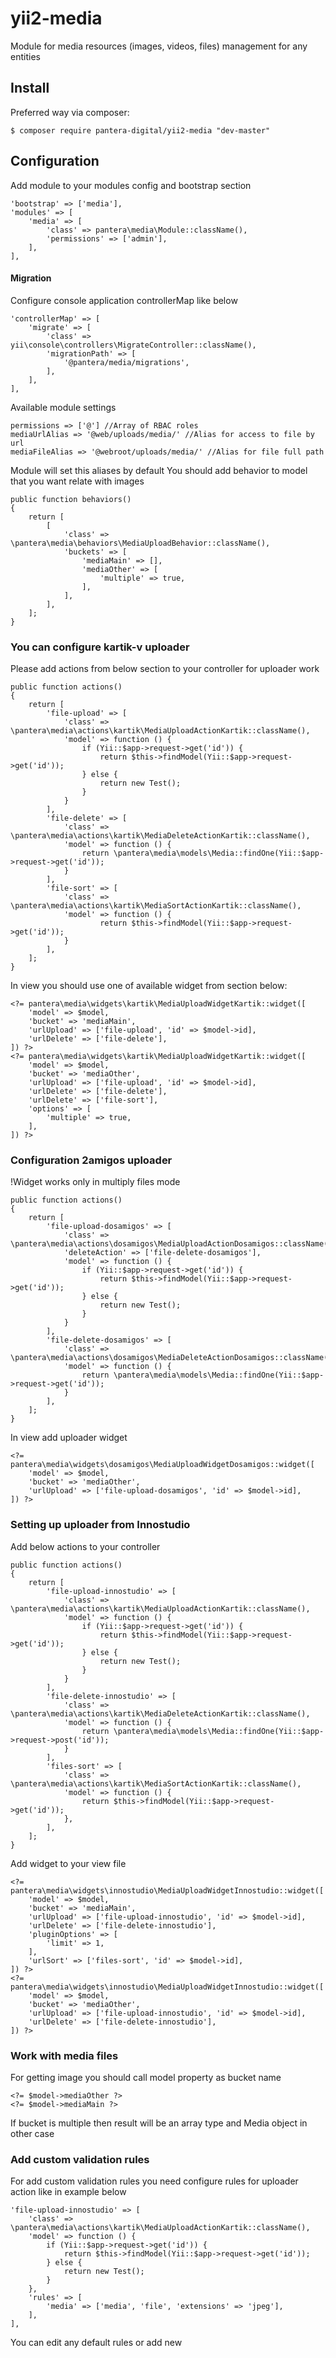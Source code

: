 # yii2-media
Module for media resources (images, videos, files) management for any entities

## Install
Preferred way via composer:
```
$ composer require pantera-digital/yii2-media "dev-master"
```
## Configuration
Add module to your modules config and bootstrap section
```
'bootstrap' => ['media'],
'modules' => [
    'media' => [
        'class' => pantera\media\Module::className(),
        'permissions' => ['admin'],
    ],
],
```
#### Migration
Configure console application controllerMap like below
```
'controllerMap' => [
    'migrate' => [
        'class' => yii\console\controllers\MigrateController::className(),
        'migrationPath' => [
            '@pantera/media/migrations',
        ],
    ],
],
```
Available module settings
```
permissions => ['@'] //Array of RBAC roles
mediaUrlAlias => '@web/uploads/media/' //Alias for access to file by url
mediaFileAlias => '@webroot/uploads/media/' //Alias for file full path
```
Module will set this aliases by default
You should add behavior to model that you want relate with images
```
public function behaviors()
{
    return [
        [
            'class' => \pantera\media\behaviors\MediaUploadBehavior::className(),
            'buckets' => [
                'mediaMain' => [],
                'mediaOther' => [
                    'multiple' => true,
                ],
            ],
        ],
    ];
}
```
### You can configure kartik-v uploader
Please add actions from below section to your controller for uploader work
```
public function actions()
{
    return [
        'file-upload' => [
            'class' => \pantera\media\actions\kartik\MediaUploadActionKartik::className(),
            'model' => function () {
                if (Yii::$app->request->get('id')) {
                    return $this->findModel(Yii::$app->request->get('id'));
                } else {
                    return new Test();
                }
            }
        ],
        'file-delete' => [
            'class' => \pantera\media\actions\kartik\MediaDeleteActionKartik::className(),
            'model' => function () {
                return \pantera\media\models\Media::findOne(Yii::$app->request->get('id'));
            }
        ],
        'file-sort' => [
            'class' => \pantera\media\actions\kartik\MediaSortActionKartik::className(),
            'model' => function () {
                    return $this->findModel(Yii::$app->request->get('id'));
            }
        ],
    ];
}
```
In view you should use one of available widget from section below: 
```
<?= pantera\media\widgets\kartik\MediaUploadWidgetKartik::widget([
    'model' => $model,
    'bucket' => 'mediaMain',
    'urlUpload' => ['file-upload', 'id' => $model->id],
    'urlDelete' => ['file-delete'],
]) ?>
<?= pantera\media\widgets\kartik\MediaUploadWidgetKartik::widget([
    'model' => $model,
    'bucket' => 'mediaOther',
    'urlUpload' => ['file-upload', 'id' => $model->id],
    'urlDelete' => ['file-delete'],
    'urlDelete' => ['file-sort'],
    'options' => [
        'multiple' => true,
    ],
]) ?>
```
### Configuration 2amigos uploader 
!Widget works only in multiply files mode
```
public function actions()
{
    return [
        'file-upload-dosamigos' => [
            'class' => \pantera\media\actions\dosamigos\MediaUploadActionDosamigos::className(),
            'deleteAction' => ['file-delete-dosamigos'],
            'model' => function () {
                if (Yii::$app->request->get('id')) {
                    return $this->findModel(Yii::$app->request->get('id'));
                } else {
                    return new Test();
                }
            }
        ],
        'file-delete-dosamigos' => [
            'class' => \pantera\media\actions\dosamigos\MediaDeleteActionDosamigos::className(),
            'model' => function () {
                return \pantera\media\models\Media::findOne(Yii::$app->request->get('id'));
            }
        ],
    ];
}
```
In view add uploader widget
```
<?= pantera\media\widgets\dosamigos\MediaUploadWidgetDosamigos::widget([
    'model' => $model,
    'bucket' => 'mediaOther',
    'urlUpload' => ['file-upload-dosamigos', 'id' => $model->id],
]) ?>
```
### Setting up uploader from Innostudio

Add below actions to your controller
```
public function actions()
{
    return [
        'file-upload-innostudio' => [
            'class' => \pantera\media\actions\kartik\MediaUploadActionKartik::className(),
            'model' => function () {
                if (Yii::$app->request->get('id')) {
                    return $this->findModel(Yii::$app->request->get('id'));
                } else {
                    return new Test();
                }
            }
        ],
        'file-delete-innostudio' => [
            'class' => \pantera\media\actions\kartik\MediaDeleteActionKartik::className(),
            'model' => function () {
                return \pantera\media\models\Media::findOne(Yii::$app->request->post('id'));
            }
        ],
        'files-sort' => [
            'class' => \pantera\media\actions\kartik\MediaSortActionKartik::className(),
            'model' => function () {
                return $this->findModel(Yii::$app->request->get('id'));
            },
        ],
    ];
}
```
Add widget to your view file
```
<?= pantera\media\widgets\innostudio\MediaUploadWidgetInnostudio::widget([
    'model' => $model,
    'bucket' => 'mediaMain',
    'urlUpload' => ['file-upload-innostudio', 'id' => $model->id],
    'urlDelete' => ['file-delete-innostudio'],
    'pluginOptions' => [
        'limit' => 1,
    ],
    'urlSort' => ['files-sort', 'id' => $model->id],
]) ?>
<?= pantera\media\widgets\innostudio\MediaUploadWidgetInnostudio::widget([
    'model' => $model,
    'bucket' => 'mediaOther',
    'urlUpload' => ['file-upload-innostudio', 'id' => $model->id],
    'urlDelete' => ['file-delete-innostudio'],
]) ?>
```
### Work with media files
For getting image you should call model property as bucket name 
```
<?= $model->mediaOther ?>
<?= $model->mediaMain ?>
```
If bucket is multiple then result will be an array type and Media object in other case
### Add custom validation rules
For add custom validation rules you need configure rules for uploader action like in example below
```
'file-upload-innostudio' => [
    'class' => \pantera\media\actions\kartik\MediaUploadActionKartik::className(),
    'model' => function () {
        if (Yii::$app->request->get('id')) {
            return $this->findModel(Yii::$app->request->get('id'));
        } else {
            return new Test();
        }
    },
    'rules' => [
        'media' => ['media', 'file', 'extensions' => 'jpeg'],
    ],
],
```
You can edit any default rules or add new
